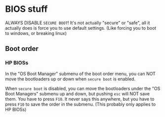 # BIOS stuff

ALWAYS DISABLE `SECURE BOOT`! It's not actually "secure" or "safe", all it actually does is force you to use default settings. (Like forcing you to boot to windows, or breaking linux)

## Boot order

### HP BIOSs

In the "OS Boot Manager" submenu of the boot order menu, you can NOT move the bootloaders up or down when `secure boot` is enabled.

When `secure boot` is disabled, you can move the bootloaders under the "OS Boot Managers" submenu up and down, but pushing `esc` will NOT save them. You have to press `F10`. It never says this anywhere, but you have to press `F10` to save the order in the submenu. (This probably only applies to HP BIOSs)
